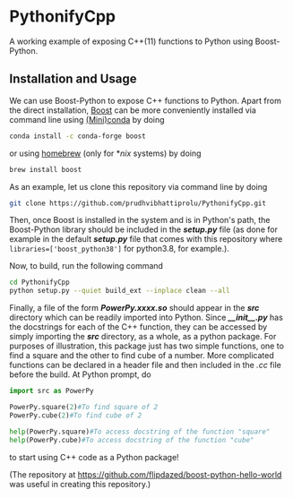 # PythonifyCpp
A working example of exposing C++(11) functions to Python using Boost-Python.

## Installation and Usage

We can use Boost-Python to expose C++ functions to Python. Apart from the direct installation, [Boost](https://www.boost.org/) can be more conveniently installed via command line using [(Mini)conda](https://docs.conda.io/en/latest/miniconda.html) by doing

```bash
conda install -c conda-forge boost
```

or using [homebrew](https://brew.sh) (only for **nix* systems) by doing

```bash
brew install boost
```



As an example, let us clone this repository via command line by doing

```bash
git clone https://github.com/prudhvibhattiprolu/PythonifyCpp.git
```

Then, once Boost is installed in the system and is in Python's path, the Boost-Python library should be included in the __*setup.py*__ file (as done for example in the default __*setup.py*__ file that comes with this repository where `libraries=['boost_python38']` for python3.8, for example.).



Now, to build, run the following command

```bash
cd PythonifyCpp
python setup.py --quiet build_ext --inplace clean --all
```



Finally, a file of the form __*PowerPy.xxxx.so*__ should appear in the __*src*__ directory which can be readily imported into Python. Since __*\_\_init\_\_.py*__ has the docstrings for each of the C++ function, they can be accessed by simply importing the __*src*__ directory, as a whole, as a python package. For purposes of illustration, this package just has two simple functions, one to find a square and the other to find cube of a number. More complicated functions can be declared in a header file and then included in the *.cc* file before the build. At Python prompt, do

```python
import src as PowerPy

PowerPy.square(2)#To find square of 2
PowerPy.cube(2)#To find cube of 2

help(PowerPy.square)#To access docstring of the function "square"
help(PowerPy.cube)#To access docstring of the function "cube"
```

to start using C++ code as a Python package!

(The repository at https://github.com/flipdazed/boost-python-hello-world was useful in creating this repository.)
